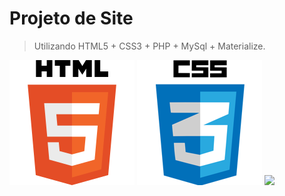 
# Projeto de Site
> Utilizando HTML5 + CSS3 + PHP + MySql + Materialize.

![](https://github.com/Thiagosilvajesus/Projeto-WebSite---Nodeshop/blob/master/img/HTML5.png)
![](https://github.com/Thiagosilvajesus/Projeto-WebSite---Nodeshop/blob/master/img/CSS3.png)
![](https://github.com/Thiagosilvajesus/Projeto-WebSite---Nodeshop/blob/master/img/php.gif)